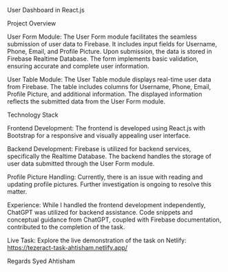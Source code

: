 User Dashboard in React.js

Project Overview

User Form Module:
The User Form module facilitates the seamless submission of user data to Firebase. It includes input fields for Username, Phone, Email, and Profile Picture. Upon submission, the data is stored in Firebase Realtime Database. The form implements basic validation, ensuring accurate and complete user information.

User Table Module:
The User Table module displays real-time user data from Firebase. The table includes columns for Username, Phone, Email, Profile Picture, and additional information. The displayed information reflects the submitted data from the User Form module.

Technology Stack

Frontend Development:
The frontend is developed using React.js with Bootstrap for a responsive and visually appealing user interface.

Backend Development:
Firebase is utilized for backend services, specifically the Realtime Database. The backend handles the storage of user data submitted through the User Form module.

Profile Picture Handling:
Currently, there is an issue with reading and updating profile pictures. Further investigation is ongoing to resolve this matter.

Experience:
While I handled the frontend development independently, ChatGPT was utilized for backend assistance. Code snippets and conceptual guidance from ChatGPT, coupled with Firebase documentation, contributed to the completion of the task.

Live Task:
Explore the live demonstration of the task on Netlify: https://tezeract-task-ahtisham.netlify.app/

Regards
Syed Ahtisham
